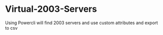 # Virtual-2003-Servers
Using Powercli will find 2003 servers and use custom attributes and export to csv
